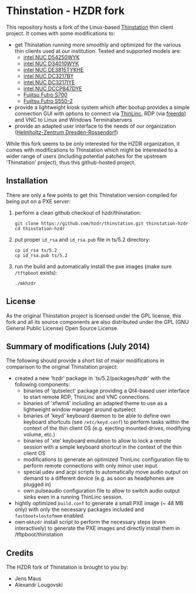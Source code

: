 # Thinstation - HZDR fork

This repository hosts a fork of the Linux-based [Thinstation](http://github.com/Thinstation/thinstation) thin client project. It comes with some modifications to:

* get Thinstation running more smoothly and optimized for the various thin clients used at our institution. Tested and supported models are:
  * [intel NUC D54250WYK](http://www.intel.eu/content/www/eu/en/nuc/nuc-kit-d54250wyk.html)
  * [intel NUC D34010WYK](http://www.intel.eu/content/www/eu/en/nuc/nuc-kit-d34010wyk.html)
  * [intel NUC DE3815TYKHE](http://www.intel.com/content/www/us/en/nuc/nuc-kit-de3815tykhe.html)
  * [intel NUC DC3217BY](http://www.intel.eu/content/www/eu/en/motherboards/desktop-motherboards/desktop-kit-dc3217by.html)
  * [intel NUC DC3217IYE](http://www.intel.eu/content/www/eu/en/motherboards/desktop-motherboards/desktop-kit-dc3217iye.html)
  * [intel NUC DCCP847DYE](http://www.intel.com/content/www/us/en/nuc/nuc-kit-dccp847dye.html)
  * [Fujitsu Futro S700](http://www.fujitsu.com/de/products/computing/pc/thin-clients/FUTRO-S700/)
  * [Fujitsu Futro S550-2](http://globalsp.ts.fujitsu.com/dmsp/Publications/public/ds-FUTRO-S550-2.pdf)
* provide a lightweight kiosk system which after bootup provides a simple connection GUI with options to connect via [ThinLinc](http://www.cendio.se/), RDP (via [freerdp](http://www.freerdp.com)) and VNC to Linux and Windows Terminalservers
* provide an adapted user interface to the needs of our organization ([Helmholtz-Zentrum Dresden-Rossendorf](http://www.hzdr.de/))

While this fork seems to be only interested for the HZDR organization, it comes with modifications to Thinstation which might be interested to a wider range of users (including potential patches for the upstream 'Thinstation' project), thus this github-hosted project.

## Installation
There are only a few points to get this Thinstation version compiled for being put on a PXE server:

1. perform a clean github checkout of hzdr/thinstation:

   ```
   git clone https://github.com/hzdr/thinstation.git thinstation-hzdr
   cd thinstation-hzdr
   ```

2. put proper `id_rsa` and `id_rsa.pub` file in ts/5.2 directory:

   ```
   cp id_rsa ts/5.2
   cp id_rsa.pub ts/5.2
   ```

3. run the build and automatically install the pxe images (make sure `/tftpboot` exists):

   ```
   ./mkhzdr
   ``` 

## License
As the original Thinstation project is licensed under the GPL license, this fork and all its source components are also distributed under the GPL (GNU General Public License) Open Source License.

## Summary of modifications (July 2014)
The following should provide a short list of major modifications in comparison to the original Thinstation project:

* created a new 'hzdr' package in `ts/5.2/packages/hzdr' with the following components:
  * binaries of 'qutselect' package providing a Qt4-based user interface to start remote RDP, ThinLinc and VNC connections.
  * binaries of 'xfwm4' including an adapted theme to use as a lightweight window manager around qutselect
  * binaries of 'keyd' keyboard daemon to be able to define own keyboard shortcuts (see `/etc/keyd.conf`) to perform tasks within the context of the thin client OS (e.g. ejecting mounted drives, modifying volume, etc.)
  * binaries of 'xte' keyboard emulation to allow to lock a remote session with a simple keyboard shortcut in the context of the thin client OS
  * modifications to generate an optimized ThinLinc configuration file to perform remote connections with only minor user input.
  * special udev and acpi scripts to automatically move audio output on demand to a different device (e.g. as soon as headphones are plugged in)
  * own pulseaudio configuration file to allow to switch audio output sinks even in a running ThinLinc session.
* hightly optimized `build.conf` to generate a small PXE image (~ 48 MB only) with only the necessary packages included and `fastboot=lostofmem` enabled.
* own `mkhzdr` install script to perform the necessary steps (even interactively) to generate the PXE images and directly install them in /tftpboot/thinstation

## Credits
The HZDR fork of Thinstation is brought to you by:

* Jens Maus
* Alexandr Lougovski
